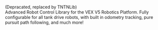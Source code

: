 (Depracated, replaced by TNTNLib) <br>Advanced Robot Control Library for the VEX V5 Robotics Platform. Fully configurable for all tank drive robots, with built in odometry tracking, pure pursuit path following, and much more!

